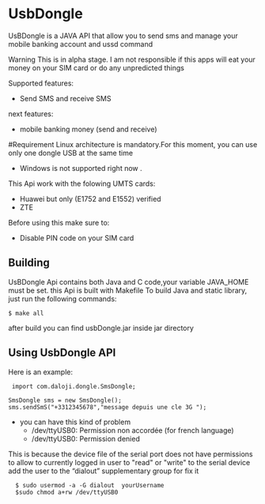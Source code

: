 # UsbDongle
UsBDongle is a JAVA  API  that allow  you to send sms and manage your mobile banking account and ussd command

Warning 
This  is in alpha stage.
I am not responsible if this apps  will eat your money on
your SIM card or do any unpredicted things


Supported features:
* Send SMS and receive SMS

next features:
* mobile banking money (send and receive)

#Requirement
Linux architecture is mandatory.For this moment, you can use only one dongle USB at the same time 
* Windows is not supported right now  .

This Api  work with the folowing UMTS cards:
* Huawei but only (E1752 and E1552) verified
* ZTE

Before using this  make sure to:
* Disable PIN code on your SIM card

Building
--------

UsBDongle Api contains both Java and C code,your variable JAVA_HOME must be set. this Api  is built with Makefile
To build Java and static library, just run the following
commands: 

    $ make all

after build you can find  usbDongle.jar inside  jar directory

Using UsbDongle API
--------
Here is an example:


     import com.daloji.dongle.SmsDongle;
     
    SmsDongle sms = new SmsDongle(); 
    sms.sendSmS("+3312345678","message depuis une cle 3G ");

- you can have this kind of problem
  * /dev/ttyUSB0: Permission non accordée (for french language)
  * /dev/ttyUSB0: Permission denied
  
This is because the device file of the serial port does not have permissions to allow to currently logged in user to "read" or "write" to the serial device
 add the user to the “dialout” supplementary group for fix it 
 ```
   $ sudo usermod -a -G dialout  yourUsername
   $sudo chmod a+rw /dev/ttyUSB0
  ```

